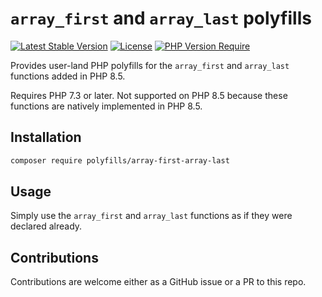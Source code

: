 # `array_first` and `array_last` polyfills

[![Latest Stable Version](https://poser.pugx.org/polyfills/array-first-array-last/v)](https://packagist.org/packages/polyfills/array-first-array-last) [![License](https://poser.pugx.org/polyfills/array-first-array-last/license)](https://packagist.org/packages/polyfills/array-first-array-last) [![PHP Version Require](https://poser.pugx.org/polyfills/array-first-array-last/require/php)](https://packagist.org/packages/polyfills/array-first-array-last)

Provides user-land PHP polyfills for the `array_first` and `array_last` functions added in PHP 8.5.

Requires PHP 7.3 or later. Not supported on PHP 8.5 because these functions are natively implemented in PHP 8.5.

## Installation

```bash
composer require polyfills/array-first-array-last
```

## Usage

Simply use the `array_first` and `array_last` functions as if they were declared already.

## Contributions

Contributions are welcome either as a GitHub issue or a PR to this repo.

